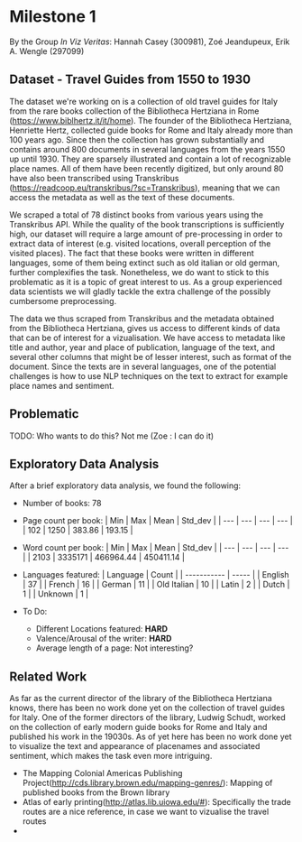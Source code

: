 # Milestone 1

By the Group _In Viz Veritas_:
Hannah Casey (300981), Zoé Jeandupeux, Erik A. Wengle (297099)

## Dataset - Travel Guides from 1550 to 1930

The dataset we're working on is a collection of old travel guides for Italy from the rare books collection of the Bibliotheca Hertziana in Rome (https://www.biblhertz.it/it/home). The founder of the Bibliotheca Hertziana, Henriette Hertz, collected guide books for Rome and Italy already more than 100 years ago. Since then the collection has grown substantially and contains around 800 documents in several languages from the years 1550 up until 1930. They are sparsely illustrated and contain a lot of recognizable place names. All of them have been recently digitized, but only around 80 have also been transcribed using Transkribus (https://readcoop.eu/transkribus/?sc=Transkribus), meaning that we can access the metadata as well as the text of these documents.

We scraped a total of 78 distinct books from various years using the Transkribus API. While the quality of the book transcriptions is sufficiently high, our dataset will require a large amount of pre-processing in order to extract data of interest (e.g. visited locations, overall perception of the visited places). The fact that these books were written in different languages, some of them being extinct such as old italian or old german, further complexifies the task. Nonetheless, we do want to stick to this problematic as it is a topic of great interest to us. As a group experienced data scientists we will gladly tackle the extra challenge of the possibly cumbersome preprocessing.

The data we thus scraped from Transkribus and the metadata obtained from the Bibliotheca Hertziana, gives us access to different kinds of data that can be of interest for a vizualisation. We have access to metadata like title and author, year and place of publication, language of the text, and several other columns that might be of lesser interest, such as format of the document. Since the texts are in several languages, one of the potential challenges is how to use NLP techniques on the text to extract for example place names and sentiment. 

## Problematic

TODO: Who wants to do this? Not me (Zoe : I can do it)

## Exploratory Data Analysis

After a brief exploratory data analysis, we found the following:

- Number of books: 78

- Page count per book:
  | Min | Max |  Mean   | Std_dev |
  | --- | --- |   ---   |   ---   |
  | 102 | 1250 | 383.86 | 193.15  |

- Word count per book:
  | Min  |   Max   |   Mean    |  Std_dev  |
  | ---  |   ---   |    ---    |    ---    |
  | 2103 | 3335171 | 466964.44 | 450411.14 |

- Languages featured:
    | Language    | Count |
    | ----------- | ----- |
    | English     | 37    |
    | French      | 16    |
    | German      | 11    |
    | Old Italian | 10    |
    | Latin       | 2     |
    | Dutch       | 1     |
    | Unknown     | 1     |

- To Do:
  - Different Locations featured: **HARD**
  - Valence/Arousal of the writer: **HARD**
  - Average length of a page: Not interesting?

## Related Work

As far as the current director of the library of the Bibliotheca Hertziana knows, there has been no work done yet on the collection of travel guides for Italy. One of the former directors of the library, Ludwig Schudt, worked on the collection of early modern guide books for Rome and Italy and published his work in the 19030s. 
As of yet here has been no work done yet to visualize the text and appearance of placenames and associated sentiment, which makes the task even more intriguing. 

- The Mapping Colonial Americas Publishing Project(http://cds.library.brown.edu/mapping-genres/): Mapping of published books from the Brown library
- Atlas of early printing(http://atlas.lib.uiowa.edu/#): Specifically the trade routes are a nice reference, in case we want to vizualise the travel routes
- 
